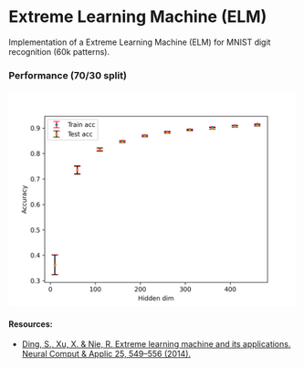 # Extreme Learning Machine (ELM)

Implementation of a Extreme Learning Machine (ELM) for MNIST digit recognition (60k patterns).

### Performance (70/30 split)

![performance](performance.png)

#### Resources:

- [Ding, S., Xu, X. & Nie, R. Extreme learning machine and its applications. Neural Comput & Applic 25, 549–556 (2014).](https://doi.org/10.1007/s00521-013-1522-8)